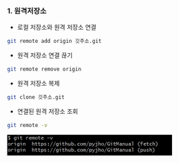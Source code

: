 ### 1. 원격저장소 
- 로컬 저장소와 원격 저장소 연결
```bash
git remote add origin 깃주소.git
```
- 원격 저장소 연결 끊기
```bash
git remote remove origin
```

- 원격 저장소 복제
```bash
git clone 깃주소.git
```

- 연결된 원격 저장소 조회
```bash
git remote -v
```

![](images/remote_conf.jpg) 
